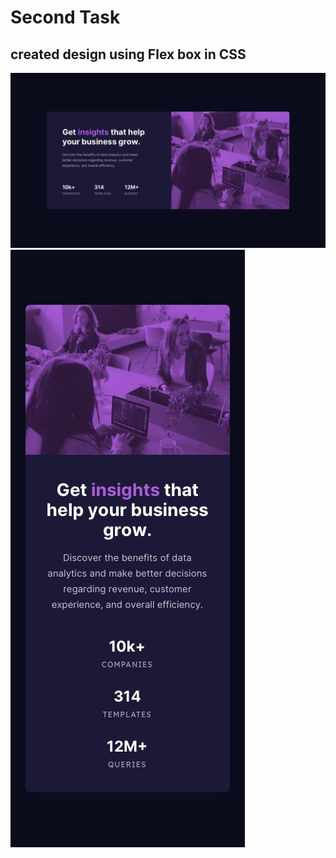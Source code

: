 # Second Task
## created design using Flex box in CSS
![My Image](design/desktop-design.jpg)
![My Image](design/mobile-design.jpg)
